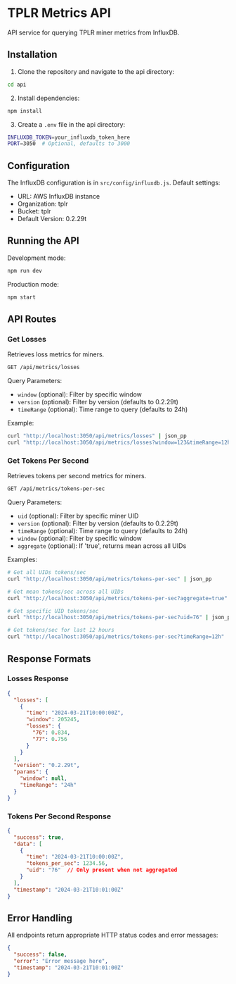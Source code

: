 
# TPLR Metrics API

API service for querying TPLR miner metrics from InfluxDB.

## Installation

1. Clone the repository and navigate to the api directory:
```bash
cd api
```

2. Install dependencies:
```bash
npm install
```

3. Create a `.env` file in the api directory:
```bash
INFLUXDB_TOKEN=your_influxdb_token_here
PORT=3050  # Optional, defaults to 3000
```

## Configuration

The InfluxDB configuration is in `src/config/influxdb.js`. Default settings:
- URL: AWS InfluxDB instance
- Organization: tplr
- Bucket: tplr
- Default Version: 0.2.29t

## Running the API

Development mode:
```bash
npm run dev
```

Production mode:
```bash
npm start
```

## API Routes

### Get Losses
Retrieves loss metrics for miners.

```bash
GET /api/metrics/losses
```

Query Parameters:
- `window` (optional): Filter by specific window
- `version` (optional): Filter by version (defaults to 0.2.29t)
- `timeRange` (optional): Time range to query (defaults to 24h)

Example:
```bash
curl "http://localhost:3050/api/metrics/losses" | json_pp
curl "http://localhost:3050/api/metrics/losses?window=123&timeRange=12h" | json_pp
```

### Get Tokens Per Second
Retrieves tokens per second metrics for miners.

```bash
GET /api/metrics/tokens-per-sec
```

Query Parameters:
- `uid` (optional): Filter by specific miner UID
- `version` (optional): Filter by version (defaults to 0.2.29t)
- `timeRange` (optional): Time range to query (defaults to 24h)
- `window` (optional): Filter by specific window
- `aggregate` (optional): If 'true', returns mean across all UIDs

Examples:
```bash
# Get all UIDs tokens/sec
curl "http://localhost:3050/api/metrics/tokens-per-sec" | json_pp

# Get mean tokens/sec across all UIDs
curl "http://localhost:3050/api/metrics/tokens-per-sec?aggregate=true" | json_pp

# Get specific UID tokens/sec
curl "http://localhost:3050/api/metrics/tokens-per-sec?uid=76" | json_pp

# Get tokens/sec for last 12 hours
curl "http://localhost:3050/api/metrics/tokens-per-sec?timeRange=12h" | json_pp
```

## Response Formats

### Losses Response
```json
{
  "losses": [
    {
      "time": "2024-03-21T10:00:00Z",
      "window": 205245,
      "losses": {
        "76": 0.834,
        "77": 0.756
      }
    }
  ],
  "version": "0.2.29t",
  "params": {
    "window": null,
    "timeRange": "24h"
  }
}
```

### Tokens Per Second Response
```json
{
  "success": true,
  "data": [
    {
      "time": "2024-03-21T10:00:00Z",
      "tokens_per_sec": 1234.56,
      "uid": "76"  // Only present when not aggregated
    }
  ],
  "timestamp": "2024-03-21T10:01:00Z"
}
```

## Error Handling

All endpoints return appropriate HTTP status codes and error messages:

```json
{
  "success": false,
  "error": "Error message here",
  "timestamp": "2024-03-21T10:01:00Z"
}
```
